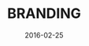 ---
title: BRANDING
landing_image: "/assets/img/blog/1_1.png"
class: caseDetail__title
description: Lorem Ipsum is simply dummy text of the printing and typesetting industry. Lorem Ipsum is simply dummy text of the...
date: 2016-02-25
---